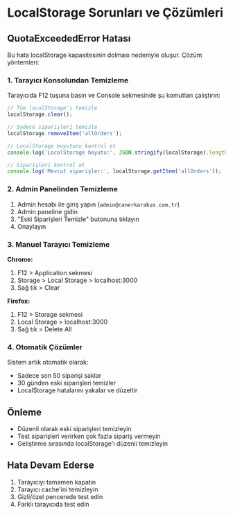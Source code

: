 # LocalStorage Sorunları ve Çözümleri

## QuotaExceededError Hatası

Bu hata localStorage kapasitesinin dolması nedeniyle oluşur. Çözüm yöntemleri:

### 1. Tarayıcı Konsolundan Temizleme

Tarayıcıda F12 tuşuna basın ve Console sekmesinde şu komutları çalıştırın:

```javascript
// Tüm localStorage'ı temizle
localStorage.clear();

// Sadece siparişleri temizle
localStorage.removeItem('allOrders');

// LocalStorage boyutunu kontrol et
console.log('LocalStorage boyutu:', JSON.stringify(localStorage).length, 'karakter');

// Siparişleri kontrol et
console.log('Mevcut siparişler:', localStorage.getItem('allOrders'));
```

### 2. Admin Panelinden Temizleme

1. Admin hesabı ile giriş yapın (`admin@canerkarakus.com.tr`)
2. Admin paneline gidin
3. "Eski Siparişleri Temizle" butonuna tıklayın
4. Onaylayın

### 3. Manuel Tarayıcı Temizleme

**Chrome:**
1. F12 > Application sekmesi
2. Storage > Local Storage > localhost:3000
3. Sağ tık > Clear

**Firefox:**
1. F12 > Storage sekmesi
2. Local Storage > localhost:3000
3. Sağ tık > Delete All

### 4. Otomatik Çözümler

Sistem artık otomatik olarak:
- Sadece son 50 siparişi saklar
- 30 günden eski siparişleri temizler
- LocalStorage hatalarını yakalar ve düzeltir

## Önleme

- Düzenli olarak eski siparişleri temizleyin
- Test siparişleri verirken çok fazla sipariş vermeyin
- Geliştirme sırasında localStorage'ı düzenli temizleyin

## Hata Devam Ederse

1. Tarayıcıyı tamamen kapatın
2. Tarayıcı cache'ini temizleyin
3. Gizli/özel pencerede test edin
4. Farklı tarayıcıda test edin 
